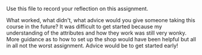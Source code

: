 Use this file to record your reflection on this assignment. 

What worked, what didn't, what advice would you give someone taking this course in the future?
It was difficult to get started because my understanding of the attributes and how they work was still very wonky. More guidance as to how to set up the shop would have been helpful but all in all not the worst assignment. Advice would be to get started early!
